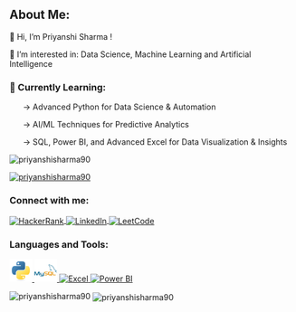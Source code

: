 ##  About Me:

👋 Hi, I’m Priyanshi Sharma !

👀 I’m interested in: Data Science, Machine Learning and Artificial Intelligence

<h3 align="left">🌱 Currently Learning:</h3>
<ul>
  <p>→ Advanced Python for Data Science & Automation</p>
  <p>→ AI/ML Techniques for Predictive Analytics</p>
  <p>→ SQL, Power BI, and Advanced Excel for Data Visualization & Insights</p>
</ul>


<p align="left"> <img src="https://komarev.com/ghpvc/?username=priyanshisharma90&label=Profile%20views&color=0e75b6&style=flat" alt="priyanshisharma90" /> </p>

<p align="left"> <a href="https://github.com/ryo-ma/github-profile-trophy"><img src="https://github-profile-trophy.vercel.app/?username=priyanshisharma90" alt="priyanshisharma90" /></a> </p>

<h3 align="left">Connect with me:</h3>
<p align="left">

<a href="https://www.hackerrank.com/profile/priyanshisharm29" target="_blank">
  <img align="center" src="https://cdn.jsdelivr.net/npm/simple-icons@v9/icons/hackerrank.svg" alt="HackerRank" height="30" width="40"/>
</a>

<a href="https://www.linkedin.com/in/priyanshi-sharma-59a023277" target="_blank">
  <img align="center" src="https://raw.githubusercontent.com/rahuldkjain/github-profile-readme-generator/master/src/images/icons/Social/linked-in-alt.svg" alt="LinkedIn" height="30" width="40" />
</a>
  
<a href="https://www.leetcode.com/priyanshish" target="_blank">
  <img align="center" src="https://raw.githubusercontent.com/rahuldkjain/github-profile-readme-generator/master/src/images/icons/Social/leet-code.svg" alt="LeetCode" height="30" width="40" />
</a>

</p>

<h3 align="left">Languages and Tools:</h3>
<p align="left">

  <!-- Python -->
  <a href="https://www.python.org" target="_blank" rel="noreferrer">
    <img src="https://raw.githubusercontent.com/devicons/devicon/master/icons/python/python-original.svg" alt="Python" width="40" height="40"/>
  </a>

  <!-- SQL (MySQL icon) -->
  <a href="https://www.mysql.com/" target="_blank" rel="noreferrer">
    <img src="https://raw.githubusercontent.com/devicons/devicon/master/icons/mysql/mysql-original-wordmark.svg" alt="SQL" width="40" height="40"/>
  </a>

  <!-- Microsoft Excel -->
  <a href="https://www.microsoft.com/en-us/microsoft-365/excel" target="_blank" rel="noreferrer">
    <img src="https://cdn.jsdelivr.net/gh/devicons/devicon/icons/excel/excel-original.svg" alt="Excel" width="40" height="40"/>
  </a>

  <!-- Power BI -->
  <a href="https://powerbi.microsoft.com/" target="_blank" rel="noreferrer">
    <img src="https://cdn.jsdelivr.net/gh/devicons/devicon/icons/powerbi/powerbi-original.svg" alt="Power BI" width="40" height="40"/>
  </a>

</p>


<p><img align="left" src="https://github-readme-stats.vercel.app/api/top-langs?username=priyanshisharma90&show_icons=true&locale=en&layout=compact" alt="priyanshisharma90" /></p>

<p>&nbsp;<img align="center" src="https://github-readme-stats.vercel.app/api?username=priyanshisharma90&show_icons=true&locale=en" alt="priyanshisharma90" /></p>
